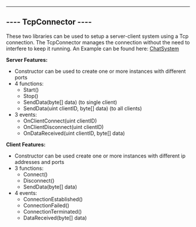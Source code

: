 --------------------------------------------------
---- TcpConnector ----
--------------------------------------------------

These two libraries can be used to setup a server-client system using a Tcp connection. The TcpConnector manages the connection without the need to interfere to keep it running.
An Example can be found here: [ChatSystem](https://github.com/Kiminaze/ChatSystem)

**Server Features:**
- Constructor can be used to create one or more instances with different ports
- 4 functions:
  - Start()
  - Stop()
  - SendData(byte[] data) (to single client)
  - SendData(uint clientID, byte[] data) (to all clients)
- 3 events:
  - OnClientConnect(uint clientID)
  - OnClientDisconnect(uint clientID)
  - OnDataReceived(uint clientID, byte[] data)

**Client Features:**
- Constructor can be used create one or more instances with different ip addresses and ports
- 3 functions:
  - Connect()
  - Disconnect()
  - SendData(byte[] data)
- 4 events:
  - ConnectionEstablished()
  - ConnectionFailed()
  - ConnectionTerminated()
  - DataReceived(byte[] data)
